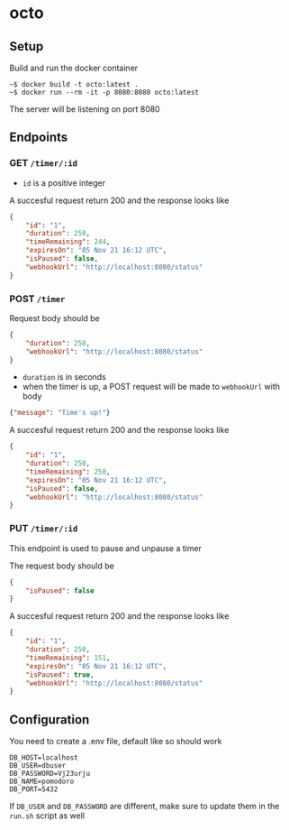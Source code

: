 # octo


## Setup
Build and run the docker container
```shell
~$ docker build -t octo:latest .
~$ docker run --rm -it -p 8080:8080 octo:latest
```
The server will be listening on port 8080

## Endpoints

### GET `/timer/:id`

- `id` is a positive integer

A succesful request return 200 and the response looks like
```json
{
    "id": "1",
    "duration": 250,
    "timeRemaining": 244,
    "expiresOn": "05 Nov 21 16:12 UTC",
    "isPaused": false,
    "webhookUrl": "http://localhost:8080/status"
}
```

### POST `/timer`
Request body should be
```json
{
    "duration": 250,
    "webhookUrl": "http://localhost:8080/status"
}
```
- `duration` is in seconds
- when the timer is up, a POST request will be made to `webhookUrl` with body
```json
{"message": "Time's up!"}
```

A succesful request return 200 and the response looks like
```json
{
    "id": "1",
    "duration": 250,
    "timeRemaining": 250,
    "expiresOn": "05 Nov 21 16:12 UTC",
    "isPaused": false,
    "webhookUrl": "http://localhost:8080/status"
}
```

### PUT `/timer/:id`
This endpoint is used to pause and unpause a timer

The request body should be
```json
{
    "isPaused": false
}
```

A succesful request return 200 and the response looks like
```json
{
    "id": "1",
    "duration": 250,
    "timeRemaining": 151,
    "expiresOn": "05 Nov 21 16:12 UTC",
    "isPaused": true,
    "webhookUrl": "http://localhost:8080/status"
}
```

## Configuration
You need to create a .env file, default like so should work
```
DB_HOST=localhost
DB_USER=dbuser
DB_PASSWORD=Vj23urju
DB_NAME=pomodoro
DB_PORT=5432
```

If `DB_USER` and `DB_PASSWORD` are different, make sure to update them in the `run.sh` script as well
